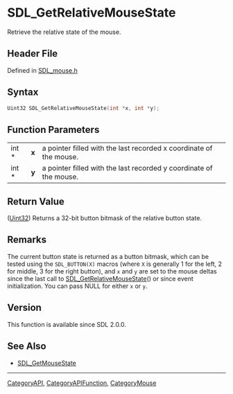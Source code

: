 # SDL_GetRelativeMouseState

Retrieve the relative state of the mouse.

## Header File

Defined in [SDL_mouse.h](https://github.com/libsdl-org/SDL/blob/SDL2/include/SDL_mouse.h)

## Syntax

```c
Uint32 SDL_GetRelativeMouseState(int *x, int *y);
```

## Function Parameters

|       |       |                                                                    |
| ----- | ----- | ------------------------------------------------------------------ |
| int * | **x** | a pointer filled with the last recorded x coordinate of the mouse. |
| int * | **y** | a pointer filled with the last recorded y coordinate of the mouse. |

## Return Value

([Uint32](Uint32)) Returns a 32-bit button bitmask of the relative button
state.

## Remarks

The current button state is returned as a button bitmask, which can be
tested using the `SDL_BUTTON(X)` macros (where `X` is generally 1 for the
left, 2 for middle, 3 for the right button), and `x` and `y` are set to the
mouse deltas since the last call to
[SDL_GetRelativeMouseState](SDL_GetRelativeMouseState)() or since event
initialization. You can pass NULL for either `x` or `y`.

## Version

This function is available since SDL 2.0.0.

## See Also

- [SDL_GetMouseState](SDL_GetMouseState)






----
[CategoryAPI](CategoryAPI), [CategoryAPIFunction](CategoryAPIFunction), [CategoryMouse](CategoryMouse)

